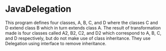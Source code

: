 # JavaDelegation
This program defines four classes, A, B, C, and D where the classes C and D extend class B which in turn extends class A. The result of transformation made is four classes called A2, B2, C2, and D2 which correspond to A, B, C, and D respectively, but do not make use of class inheritance. They use Delegation using interface to remove inheritance.
